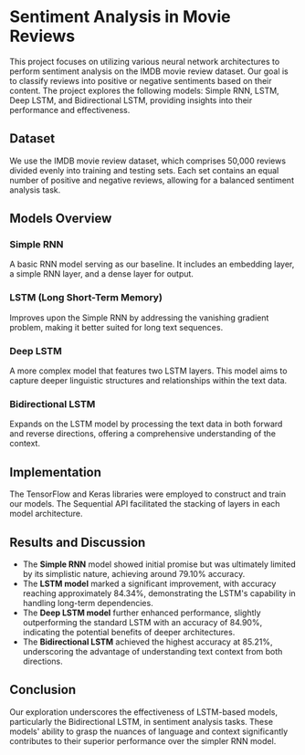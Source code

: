 # Sentiment Analysis in Movie Reviews

This project focuses on utilizing various neural network architectures to perform sentiment analysis on the IMDB movie review dataset. Our goal is to classify reviews into positive or negative sentiments based on their content. The project explores the following models: Simple RNN, LSTM, Deep LSTM, and Bidirectional LSTM, providing insights into their performance and effectiveness.

## Dataset

We use the IMDB movie review dataset, which comprises 50,000 reviews divided evenly into training and testing sets. Each set contains an equal number of positive and negative reviews, allowing for a balanced sentiment analysis task.

## Models Overview

### Simple RNN

A basic RNN model serving as our baseline. It includes an embedding layer, a simple RNN layer, and a dense layer for output.

### LSTM (Long Short-Term Memory)

Improves upon the Simple RNN by addressing the vanishing gradient problem, making it better suited for long text sequences.

### Deep LSTM

A more complex model that features two LSTM layers. This model aims to capture deeper linguistic structures and relationships within the text data.

### Bidirectional LSTM

Expands on the LSTM model by processing the text data in both forward and reverse directions, offering a comprehensive understanding of the context.

## Implementation

The TensorFlow and Keras libraries were employed to construct and train our models. The Sequential API facilitated the stacking of layers in each model architecture.

## Results and Discussion

- The **Simple RNN** model showed initial promise but was ultimately limited by its simplistic nature, achieving around 79.10% accuracy.
- The **LSTM model** marked a significant improvement, with accuracy reaching approximately 84.34%, demonstrating the LSTM's capability in handling long-term dependencies.
- The **Deep LSTM model** further enhanced performance, slightly outperforming the standard LSTM with an accuracy of 84.90%, indicating the potential benefits of deeper architectures.
- The **Bidirectional LSTM** achieved the highest accuracy at 85.21%, underscoring the advantage of understanding text context from both directions.

## Conclusion

Our exploration underscores the effectiveness of LSTM-based models, particularly the Bidirectional LSTM, in sentiment analysis tasks. These models' ability to grasp the nuances of language and context significantly contributes to their superior performance over the simpler RNN model.